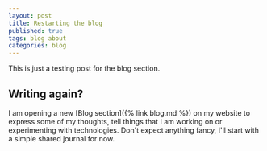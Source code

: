 ```yaml
---
layout: post
title: Restarting the blog
published: true
tags: blog about
categories: blog
---
```


This is just a testing post for the blog section.

<!--more-->

## Writing again?

I am opening a new [Blog section]({% link blog.md %}) on my website to express some of my thoughts, tell things that I am working on or experimenting with technologies. Don't expect anything fancy, I'll start with a simple shared journal for now. 